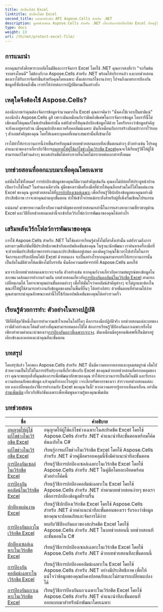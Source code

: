 ```yaml
---
title: ปกป้องไฟล์ Excel
linktitle: ปกป้องไฟล์ Excel
second_title: เอกสารอ้างอิง API Aspose.Cells สำหรับ .NET
description: ดูบทช่วยสอน Aspose.Cells สำหรับ .NET เกี่ยวกับการปกป้องไฟล์ Excel เรียนรู้วิธีรักษาความปลอดภัยข้อมูลที่เป็นความลับของคุณด้วย C#
type: docs
weight: 13
url: /th/net/protect-excel-file/
---
```

## การแนะนำ

หากคุณกำลังศึกษาระบบอัตโนมัติและการจัดการ Excel โดยใช้ .NET คุณอาจสงสัยว่า "จะเริ่มต้นจากตรงไหนดี" ไม่ต้องกังวล Aspose.Cells สำหรับ .NET พร้อมให้บริการแล้ว และบทช่วยสอนของเราได้รับการจัดทำขึ้นสำหรับคุณโดยเฉพาะ ตั้งแต่การแก้ไขงานง่ายๆ ไปจนถึงมาตรการป้องกันข้อมูลที่ซับซ้อนยิ่งขึ้น เราทำให้ง่ายต่อการปฏิบัติตามเป็นอย่างยิ่ง

## เหตุใดจึงต้องใช้ Aspose.Cells?

ลองนึกภาพว่าคุณต้องจัดการข้อมูลจำนวนมากใน Excel คุณอาจคิดว่า "นั่นคงใช้เวลาเป็นชาติแน่" ลองนึกถึง Aspose.Cells ดูสิ เพราะมันเหมือนกับว่ามีพลังพิเศษในการจัดการข้อมูล ไลบรารีนี้ไม่เพียงแต่ให้คุณแก้ไขสเปรดชีตเท่านั้น แต่ยังช่วยให้คุณปกป้องข้อมูลได้ด้วย โดยรับรองว่าข้อมูลสำคัญจะยังคงอยู่ครบถ้วน เมื่อคุณปกป้องแถวหรือคอลัมน์เฉพาะ มันก็เหมือนกับการสร้างป้อมปราการไว้รอบ ๆ ตัวเลขสำคัญของคุณ โดยให้เฉพาะบุคคลที่เหมาะสมเท่านั้นที่เข้ามาได้ 

 เราได้ทำให้กระบวนการนี้ง่ายขึ้นสำหรับคุณด้วยบทช่วยสอนแบบทีละขั้นตอนต่างๆ ตัวอย่างเช่น โปรดดูคำแนะนำของเราเกี่ยวกับวิธีการ[อนุญาตให้ผู้ใช้แก้ไขช่วงในเวิร์กชีต Excel](./allow-user-to-edit-ranges-in-excel-worksheet/)คุณจะได้เรียนรู้วิธีให้ผู้ใช้สามารถแก้ไขส่วนต่างๆ ของสเปรดชีตได้อย่างราบรื่นโดยไม่กระทบต่อเอกสารทั้งหมด 

## บทช่วยสอนที่ออกแบบมาเพื่อคุณโดยเฉพาะ

 แต่นั่นไม่ใช่ทั้งหมด! การปกป้องข้อมูลของคุณก็มีความสำคัญเช่นกัน คุณคงไม่ปล่อยให้ประตูหน้าบ้านเปิดกว้างใช่ไหม? ในทำนองเดียวกัน คู่มือของเรามีเครื่องมือที่ช่วยให้คุณล็อกส่วนใดก็ได้ในแผ่นงาน Excel ของคุณ ดูบทช่วยสอนได้ที่[การปกป้องเซลล์เฉพาะ](./protect-specific-cells-in-a-excel-worksheet/) เพื่อเรียนรู้วิธีปกป้องข้อมูลของคุณอย่างมีประสิทธิภาพ เราจะพาคุณผ่านทุกขั้นตอน ทำให้เข้าใจง่ายแม้กระทั่งสำหรับผู้ที่เพิ่งเริ่มเขียนโปรแกรม

แน่นอน! มาขยายความเกี่ยวกับความสำคัญของบทช่วยสอนเหล่านี้ในการแสวงหาความเชี่ยวชาญด้าน Excel และวิธีที่บทช่วยสอนเหล่านี้จะเข้ากับเวิร์กโฟลว์การพัฒนาของคุณได้อย่างไร

## เสริมพลังเวิร์กโฟลว์การพัฒนาของคุณ 

การใช้ Aspose.Cells สำหรับ .NET ไม่ใช่แค่การเรียนรู้คำสั่งไม่กี่คำสั่งเท่านั้น แต่ยังรวมถึงการผสานรวมฟังก์ชันที่มีประสิทธิภาพเข้ากับแอปพลิเคชันของคุณ ในฐานะนักพัฒนา เราค้นหาเครื่องมือที่จะช่วยเพิ่มประสิทธิภาพการทำงานและประสิทธิผลอยู่เสมอ ลองคิดดูว่าคุณใช้เวลาไปเท่าใดในการจัดการและปรับเปลี่ยนไฟล์ Excel ด้วยตนเอง จะเป็นอย่างไรหากคุณสามารถทำให้กระบวนการนั้นเป็นอัตโนมัติด้วยโค้ดเพียงไม่กี่บรรทัด นั่นคือความมหัศจรรย์ที่ Aspose.Cells มอบให้

 มาเจาะลึกบทช่วยสอนเฉพาะเจาะจงกัน ตัวอย่างเช่น หากคุณกังวลเกี่ยวกับความสมบูรณ์ของข้อมูลในสภาพแวดล้อมการทำงานร่วมกัน บทช่วยสอนเกี่ยวกับ[การป้องกันคอลัมน์ในเวิร์กชีต Excel](./protect-column-in-excel-worksheet/) สามารถเปลี่ยนเกมได้ โดยจะพาคุณผ่านขั้นตอนต่างๆ เพื่อให้มั่นใจว่าคอลัมน์สำคัญต่างๆ จะไม่ถูกแตะต้องในขณะที่ให้ผู้ใช้สามารถทำงานกับข้อมูลของตนในพื้นที่อื่นๆ ได้อย่างอิสระ ด้วยขั้นตอนที่ทำตามได้ง่าย คุณสามารถนำคุณลักษณะเหล่านี้ไปใช้กับแอปพลิเคชันของคุณได้อย่างรวดเร็ว

## เรียนรู้ด้วยการทำ: ตัวอย่างในทางปฏิบัติ 

วิธีที่ดีที่สุดวิธีหนึ่งในการทำความเข้าใจเทคโนโลยีใดๆ คือการลงมือปฏิบัติจริง บทช่วยสอนแต่ละบทของเรามีตัวอย่างและโค้ดตัวอย่างที่คุณสามารถทดลองใช้ได้ ต้องการเรียนรู้วิธีป้องกันแถวเฉพาะหรือไม่ เพียงทำตามคำแนะนำของเรา[การป้องกันแถวที่เฉพาะเจาะจง](./protect-specific-row-in-excel-worksheet/). มันเหมือนมีครูสอนพิเศษที่เป็นมิตรอยู่เคียงข้างและคอยแนะนำคุณทีละขั้นตอน 

## บทสรุป

 โดยสรุปแล้ว โลกของ Aspose.Cells สำหรับ .NET นั้นมีความหลากหลายและอุดมสมบูรณ์ เต็มไปด้วยความเป็นไปได้ในการปรับปรุงงานที่เกี่ยวข้องกับ Excel ของคุณด้วยบทช่วยสอนที่ครอบคลุมของเรา คุณจะพบทุกสิ่งที่คุณต้องการเพื่อพัฒนาทักษะของคุณ ทำให้กระบวนการเป็นอัตโนมัติ และรับรองความปลอดภัยของข้อมูล แล้วคุณยังรออะไรอยู่ล่ะ เจาะลึกทรัพยากรของเรา สำรวจบทช่วยสอนแต่ละบท และเปลี่ยนแปลงวิธีการทำงานกับ Excel ของคุณวันนี้! หากความอยากรู้อยากเห็นมาเยือน อย่าลืม[อ่านเพิ่มเติม](./protect-excel-worksheet/) เกี่ยวกับฟังก์ชันเฉพาะเพื่อเพิ่มพูนความรู้ของคุณเพิ่มเติม



## บทช่วยสอน 
| ชื่อ | คำอธิบาย |
| --- | --- |
| [อนุญาตให้ผู้ใช้แก้ไขช่วงในเวิร์กชีต Excel](./allow-user-to-edit-ranges-in-excel-worksheet/) | อนุญาตให้ผู้ใช้แก้ไขช่วงเฉพาะในสเปรดชีต Excel โดยใช้ Aspose.Cells สำหรับ .NET คำแนะนำทีละขั้นตอนพร้อมโค้ดต้นฉบับใน C# |  
| [แก้ไขช่วงในเวิร์กชีต Excel](./edit-ranges-in-excel-worksheet/) | เรียนรู้การแก้ไขช่วงในเวิร์กชีต Excel โดยใช้ Aspose.Cells สำหรับ .NET ด้วยคู่มือครอบคลุมนี้ซึ่งมีคำแนะนำทีละขั้นตอน |  
| [การป้องกันเซลล์ในเวิร์กชีต Excel](./protect-cells-in-excel-worksheet/) | เรียนรู้วิธีการปกป้องเซลล์เฉพาะในเวิร์กชีต Excel โดยใช้ Aspose.Cells สำหรับ .NET ในคู่มือโดยละเอียดพร้อมตัวอย่างโค้ดนี้ |  
| [การป้องกันคอลัมน์ในเวิร์กชีต Excel](./protect-column-in-excel-worksheet/) | เรียนรู้วิธีการปกป้องคอลัมน์เฉพาะใน Excel โดยใช้ Aspose.Cells สำหรับ .NET ทำตามบทช่วยสอนง่ายๆ ของเราเพื่อการปกป้องข้อมูลที่ราบรื่น |  
| [ปกป้องแผ่นงาน Excel](./protect-excel-worksheet/) | เรียนรู้วิธีปกป้องเวิร์กชีต Excel โดยใช้ Aspose.Cells สำหรับ .NET ด้วยคำแนะนำทีละขั้นตอนของเรา รับรองว่าข้อมูลของคุณจะปลอดภัยและจัดการได้ง่าย |  
| [การป้องกันแถวในเวิร์กชีต Excel](./protect-row-in-excel-worksheet/) | พบกับวิธีป้องกันแถวของสเปรดชีต Excel โดยใช้ Aspose.Cells สำหรับ .NET ในบทช่วยสอนนี้ บทช่วยสอนทีละขั้นตอนใน C# |  
| [ปกป้องเซลล์เฉพาะในเวิร์กชีต Excel](./protect-specific-cells-in-a-excel-worksheet/) | เรียนรู้วิธีการปกป้องเซลล์เฉพาะในเวิร์กชีต Excel โดยใช้ Aspose.Cells สำหรับ .NET ด้วยบทช่วยสอนทีละขั้นตอนนี้ |  
| [การป้องกันคอลัมน์เฉพาะในเวิร์กชีต Excel](./protect-specific-column-in-excel-worksheet/) | เรียนรู้วิธีการปกป้องคอลัมน์เฉพาะใน Excel โดยใช้ Aspose.Cells สำหรับ .NET อย่างมีประสิทธิภาพ เพื่อให้แน่ใจว่าข้อมูลของคุณยังคงปลอดภัยและไม่สามารถเปลี่ยนแปลงได้ |  
| [การป้องกันแถวเฉพาะในเวิร์กชีต Excel](./protect-specific-row-in-excel-worksheet/) | เรียนรู้วิธีการป้องกันแถวเฉพาะในเวิร์กชีต Excel โดยใช้ Aspose.Cells สำหรับ .NET คำแนะนำทีละขั้นตอนที่ออกแบบมาสำหรับนักพัฒนาโดยเฉพาะ |  